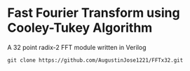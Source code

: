# Fast Fourier Transform using Cooley-Tukey Algorithm
A 32 point radix-2 FFT module written in Verilog

```
git clone https://github.com/AugustinJose1221/FFTx32.git
```

